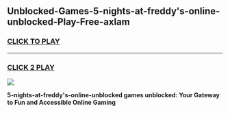 
## Unblocked-Games-5-nights-at-freddy's-online-unblocked-Play-Free-axlam
<h3>
<a href="https://premium76.site?title=5-nights-at-freddy's-online-unblocked&ref=19M">CLICK TO PLAY</a></h3>
<hr>

<h3>
<a href="https://premium76.site?title=5-nights-at-freddy's-online-unblocked&ref=19M">CLICK 2 PLAY</a>
  
</h3>

<a href="https://premium76.site?title=5-nights-at-freddy's-online-unblocked&ref=19M"><img src="https://clearcache.store/games.png"></a>


**5-nights-at-freddy's-online-unblocked games unblocked: Your Gateway to Fun and Accessible Online Gaming**
